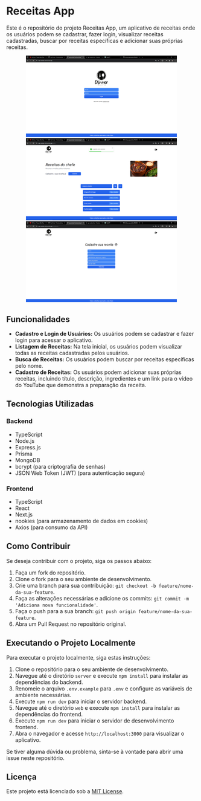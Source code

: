 # Receitas App

Este é o repositório do projeto Receitas App, um aplicativo de receitas onde os usuários podem se cadastrar, fazer login, visualizar receitas cadastradas, buscar por receitas específicas e adicionar suas próprias receitas.

<p align="center">
  <img src="https://raw.githubusercontent.com/DevJoaoPeu/App_Receitas/ee04b38021fb44f937a90cda23c4b4eb8ede628b/web/public/tela-login.png" width="400" height="auto" alt="Descrição da imagem 1">
  <img src="https://raw.githubusercontent.com/DevJoaoPeu/App_Receitas/ee04b38021fb44f937a90cda23c4b4eb8ede628b/web/public/tela-home.png" width="400" height="auto" alt="Descrição da imagem 2">
  <img src="https://raw.githubusercontent.com/DevJoaoPeu/App_Receitas/ee04b38021fb44f937a90cda23c4b4eb8ede628b/web/public/tela-addReceita.png" width="400" height="auto" alt="Descrição da imagem 3">
</p>

## Funcionalidades

- **Cadastro e Login de Usuários:** Os usuários podem se cadastrar e fazer login para acessar o aplicativo.
- **Listagem de Receitas:** Na tela inicial, os usuários podem visualizar todas as receitas cadastradas pelos usuários.
- **Busca de Receitas:** Os usuários podem buscar por receitas específicas pelo nome.
- **Cadastro de Receitas:** Os usuários podem adicionar suas próprias receitas, incluindo título, descrição, ingredientes e um link para o vídeo do YouTube que demonstra a preparação da receita.

## Tecnologias Utilizadas

### Backend
- TypeScript
- Node.js
- Express.js
- Prisma
- MongoDB
- bcrypt (para criptografia de senhas)
- JSON Web Token (JWT) (para autenticação segura)

### Frontend
- TypeScript
- React
- Next.js
- nookies (para armazenamento de dados em cookies)
- Axios (para consumo da API)

## Como Contribuir

Se deseja contribuir com o projeto, siga os passos abaixo:

1. Faça um fork do repositório.
2. Clone o fork para o seu ambiente de desenvolvimento.
3. Crie uma branch para sua contribuição: `git checkout -b feature/nome-da-sua-feature`.
4. Faça as alterações necessárias e adicione os commits: `git commit -m 'Adiciona nova funcionalidade'`.
5. Faça o push para a sua branch: `git push origin feature/nome-da-sua-feature`.
6. Abra um Pull Request no repositório original.

## Executando o Projeto Localmente

Para executar o projeto localmente, siga estas instruções:

1. Clone o repositório para o seu ambiente de desenvolvimento.
2. Navegue até o diretório `server` e execute `npm install` para instalar as dependências do backend.
3. Renomeie o arquivo `.env.example` para `.env` e configure as variáveis de ambiente necessárias.
4. Execute `npm run dev` para iniciar o servidor backend.
5. Navegue até o diretório `web` e execute `npm install` para instalar as dependências do frontend.
6. Execute `npm run dev` para iniciar o servidor de desenvolvimento frontend.
7. Abra o navegador e acesse `http://localhost:3000` para visualizar o aplicativo.

Se tiver alguma dúvida ou problema, sinta-se à vontade para abrir uma issue neste repositório.

## Licença

Este projeto está licenciado sob a [MIT License](https://opensource.org/licenses/MIT).
